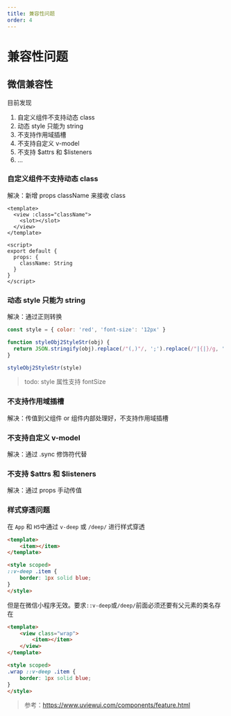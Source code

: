 ```yaml
---
title: 兼容性问题
order: 4
---
```


# 兼容性问题

## 微信兼容性

目前发现

1. 自定义组件不支持动态 class
2. 动态 style 只能为 string
3. 不支持作用域插槽
4. 不支持自定义 v-model
5. 不支持 $attrs 和 $listeners
6. ...

### 自定义组件不支持动态 class

解决：新增 props className 来接收 class

```vue
<template>
  <view :class="className">
    <slot></slot>
  </view>
</template>

<script>
export default {
  props: {
    className: String
  }
}
</script>
```

### 动态 style 只能为 string

解决：通过正则转换

```js
const style = { color: 'red', 'font-size': '12px' }

function styleObj2StyleStr(obj) {
  return JSON.stringify(obj).replace(/"(,)"/, ';').replace(/"|{|}/g, '')
}

styleObj2StyleStr(style)
```

> todo: style 属性支持 fontSize

### 不支持作用域插槽

解决：传值到父组件 or 组件内部处理好，不支持作用域插槽

### 不支持自定义 v-model

解决：通过 .sync 修饰符代替

### 不支持 $attrs 和 $listeners

解决：通过 props 手动传值

### 样式穿透问题

在 `App` 和 `H5`中通过 `v-deep` 或 `/deep/` 进行样式穿透

```html
<template>
	<item></item>
</template>

<style scoped>
::v-deep .item {
	border: 1px solid blue;
}
</style>
```

但是在微信小程序无效。要求`::v-deep`或`/deep/`前面必须还要有父元素的类名存在

```html
<template>
	<view class="wrap">
		<item></item>
	</view>
</template>

<style scoped>
.wrap ::v-deep .item {
	border: 1px solid blue;
}
</style>
```

> 参考：https://www.uviewui.com/components/feature.html

